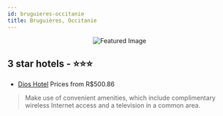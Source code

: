 ```yaml
---
id: bruguieres-occitanie
title: Bruguières, Occitanie
---
```


<center><img src="https://i.travelapi.com/hotels/11000000/10030000/10020200/10020121/16a77bfa_z.jpg" alt="Featured Image" /></center>


##  3 star hotels - ⭐️⭐️⭐️

-    [Dios Hotel](https://www.hurb.com/br/hotels/bruguieres/dios-hotel-JNP-JP545879?cmp=18055) Prices from R$500.86
   > Make use of convenient amenities, which include complimentary wireless Internet access and a television in a common area.
